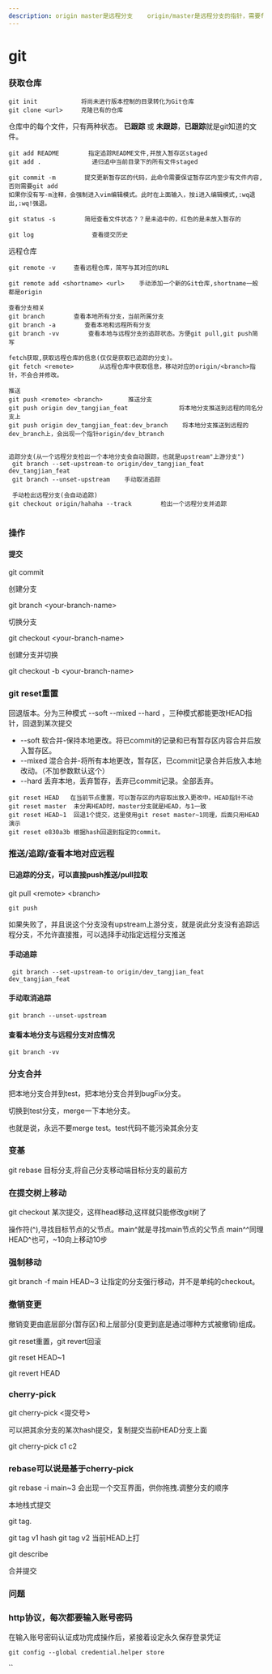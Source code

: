 ```yaml
---
description: origin master是远程分支    origin/master是远程分支的指针，需要fetch手动更新
---
```


# git

### 获取仓库

```
git init            将尚未进行版本控制的目录转化为Git仓库
git clone <url>     克隆已有的仓库
```

仓库中的每个文件，只有两种状态。 **已跟踪** 或 **未跟踪**，**已跟踪**就是git知道的文件。

```
git add README        指定追踪README文件,并放入暂存区staged
git add .              递归追中当前目录下的所有文件staged

git commit -m        提交更新暂存区的代码，此命令需要保证暂存区内至少有文件内容,否则需要git add
如果你没有写-m注释，会强制进入vim编辑模式。此时在上面输入，按i进入编辑模式,:wq退出,:wq!强退。

git status -s        简短查看文件状态？？是未追中的，红色的是未放入暂存的

git log                查看提交历史
```

远程仓库

```
git remote -v     查看远程仓库，简写与其对应的URL

git remote add <shortname> <url>    手动添加一个新的Git仓库,shortname一般都是origin

查看分支相关
git branch        查看本地所有分支，当前所属分支
git branch -a        查看本地和远程所有分支
git branch -vv        查看本地与远程分支的追踪状态。方便git pull,git push简写

fetch获取,获取远程仓库的信息(仅仅是获取已追踪的分支)。
git fetch <remote>       从远程仓库中获取信息，移动对应的origin/<branch>指针，不会合并修改。

推送
git push <remote> <branch>       推送分支
git push origin dev_tangjian_feat              将本地分支推送到远程的同名分支上
git push origin dev_tangjian_feat:dev_branch    将本地分支推送到远程的dev_branch上，会出现一个指针origin/dev_btranch


追踪分支(从一个远程分支检出一个本地分支会自动跟踪，也就是upstream"上游分支")
 git branch --set-upstream-to origin/dev_tangjian_feat dev_tangjian_feat 
 git branch --unset-upstream    手动取消追踪
 
 手动检出远程分支(会自动追踪)
git checkout origin/hahaha --track        检出一个远程分支并追踪 
 
```

### 操作

#### 提交

git commit

创建分支

git branch \<your-branch-name>

切换分支

git checkout \<your-branch-name>

创建分支并切换

git checkout -b \<your-branch-name>

### git reset重置

回退版本。分为三种模式 --soft --mixed --hard ，三种模式都能更改HEAD指针，回退到某次提交

* \--soft 软合并-保持本地更改。将已commit的记录和已有暂存区内容合并后放入暂存区。
* \--mixed 混合合并-将所有本地更改，暂存区，已commit记录合并后放入本地改动。（不加参数默认这个）
* \--hard 丢弃本地，丢弃暂存，丢弃已commit记录。全部丢弃。

```
git reset HEAD   在当前节点重置，可以暂存区的内容取出放入更改中。HEAD指针不动
git reset master  未分离HEAD时，master分支就是HEAD，与1一致
git reset HEAD~1  回退1个提交，这里使用git reset master~1同理，后面只用HEAD演示
git reset e830a3b 根据hash回退到指定的commit。
```

### 推送/追踪/查看本地对应远程

#### 已追踪的分支，可以直接push推送/pull拉取

git pull \<remote> \<branch>

```
git push
```



如果失败了，并且说这个分支没有upstream上游分支，就是说此分支没有追踪远程分支，不允许直接推，可以选择手动指定远程分支推送

#### 手动追踪

```
 git branch --set-upstream-to origin/dev_tangjian_feat dev_tangjian_feat
```

#### 手动取消追踪

```
git branch --unset-upstream
```

#### 查看本地分支与远程分支对应情况

```
git branch -vv
```



### 分支合并

把本地分支合并到test，把本地分支合并到bugFix分支。

切换到test分支，merge一下本地分支。

也就是说，永远不要merge test。test代码不能污染其余分支

### 变基

git rebase 目标分支,将自己分支移动端目标分支的最前方

### 在提交树上移动

git checkout 某次提交，这样head移动,这样就只能修改git树了

操作符(^),寻找目标节点的父节点。main^就是寻找main节点的父节点 main^^同理 HEAD^也可，\~10向上移动10步

### 强制移动 &#x20;

git branch -f main HEAD\~3  让指定的分支强行移动，并不是单纯的checkout。

### 撤销变更

撤销变更由底层部分(暂存区)和上层部分(变更到底是通过哪种方式被撤销)组成。

git reset重置，git revert回滚

git reset HEAD\~1&#x20;

git revert HEAD&#x20;

### cherry-pick

git cherry-pick <提交号>

可以把其余分支的某次hash提交，复制提交当前HEAD分支上面

git cherry-pick c1 c2

### rebase可以说是基于cherry-pick

git rebase -i main\~3 会出现一个交互界面，供你拖拽.调整分支的顺序

本地栈式提交



git tag.

git tag v1 hash  git tag v2 当前HEAD上打

git describe



合并提交



### 问题

### http协议，每次都要输入账号密码

在输入账号密码认证成功完成操作后，紧接着设定永久保存登录凭证

```
git config --global credential.helper store
```

``
